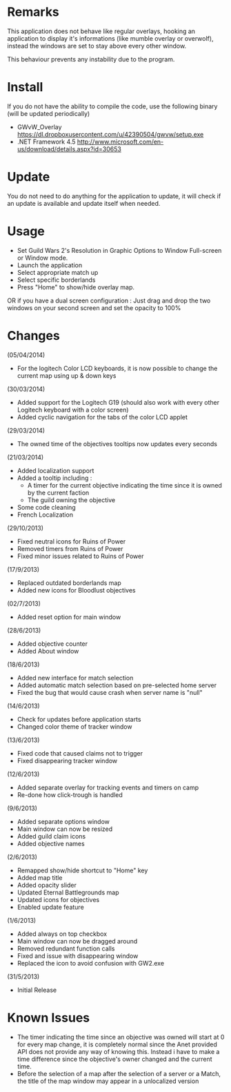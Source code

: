 Remarks
============
This application does not behave like regular overlays, hooking an application to display it's informations (like mumble overlay or overwolf), instead the windows are set to stay above every other window.

This behaviour prevents any instability due to the program.

Install
============
If you do not have the ability to compile the code, use the following binary (will be updated periodically)

- GWvW_Overlay https://dl.dropboxusercontent.com/u/42390504/gwvw/setup.exe
- .NET Framework 4.5 http://www.microsoft.com/en-us/download/details.aspx?id=30653

Update
============
You do not need to do anything for the application to update, it will check if an update is available and update itself when needed.

Usage
============
- Set Guild Wars 2's Resolution  in Graphic Options to Window Full-screen or Window mode.
- Launch the application
- Select appropriate match up
- Select specific borderlands
- Press "Home" to show/hide overlay map.

OR if you have a dual screen configuration :
Just drag and drop the two windows on your second screen and set the opacity to 100%

Changes
============
(05/04/2014)
- For the logitech Color LCD keyboards, it is now possible to change the current map using up & down keys

(30/03/2014)
- Added support for the Logitech G19 (should also work with every other Logitech keyboard with a color screen)
- Added cyclic navigation for the tabs of the color LCD applet

(29/03/2014)
- The owned time of the objectives tooltips now updates every seconds

(21/03/2014)
- Added localization support
- Added a tooltip including :
  - A timer for the current objective indicating the time since it is owned by the current faction
  - The guild owning the objective
- Some code cleaning
- French Localization

(29/10/2013)
- Fixed neutral icons for Ruins of Power
- Removed timers from Ruins of Power
- Fixed minor issues related to Ruins of Power

(17/9/2013)
- Replaced outdated borderlands map
- Added new icons for Bloodlust objectives

(02/7/2013)
- Added reset option for main window

(28/6/2013)
- Added objective counter
- Added About window

(18/6/2013)
- Added new interface for match selection
- Added automatic match selection based on pre-selected home server
- Fixed the bug that would cause crash when server name is "null"

(14/6/2013)
- Check for updates before application starts
- Changed color theme of tracker window

(13/6/2013)
- Fixed code that caused claims not to trigger
- Fixed disappearing tracker window

(12/6/2013)
- Added separate overlay for tracking events and timers on camp
- Re-done how click-trough is handled

(9/6/2013)
- Added separate options window
- Main window can now be resized
- Added guild claim icons
- Added objective names

(2/6/2013)
- Remapped show/hide shortcut to "Home" key
- Added map title
- Added opacity slider
- Updated Eternal Battlegrounds map
- Updated icons for objectives
- Enabled update feature

(1/6/2013)
- Added always on top checkbox
- Main window can now be dragged around
- Removed redundant function calls
- Fixed and issue with disappearing window
- Replaced the icon to avoid confusion with GW2.exe

(31/5/2013)
- Initial Release

Known Issues
============
- The timer indicating the time since an objective was owned will start at 0 for every map change, it is completely normal since the Anet provided API does not provide any way of knowing this. Instead i have to make a time difference since the objective's owner changed and the current time.
- Before the selection of a map after the selection of a server or a Match, the title of the map window may appear in a unlocalized version
